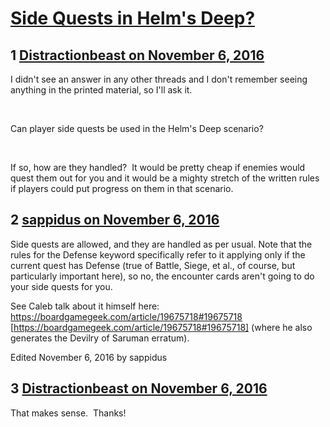 # [Side Quests in Helm&#039;s Deep?](https://community.fantasyflightgames.com/topic/234111-side-quests-in-helms-deep/)

## 1 [Distractionbeast on November 6, 2016](https://community.fantasyflightgames.com/topic/234111-side-quests-in-helms-deep/?do=findComment&comment=2490342)

I didn't see an answer in any other threads and I don't remember seeing anything in the printed material, so I'll ask it.

 

Can player side quests be used in the Helm's Deep scenario?

 

If so, how are they handled?  It would be pretty cheap if enemies would quest them out for you and it would be a mighty stretch of the written rules if players could put progress on them in that scenario.

## 2 [sappidus on November 6, 2016](https://community.fantasyflightgames.com/topic/234111-side-quests-in-helms-deep/?do=findComment&comment=2490356)

Side quests are allowed, and they are handled as per usual. Note that the rules for the Defense keyword specifically refer to it applying only if the current quest has Defense (true of Battle, Siege, et al., of course, but particularly important here), so no, the encounter cards aren't going to do your side quests for you.

See Caleb talk about it himself here: https://boardgamegeek.com/article/19675718#19675718 [https://boardgamegeek.com/article/19675718#19675718] (where he also generates the Devilry of Saruman erratum).

Edited November 6, 2016 by sappidus

## 3 [Distractionbeast on November 6, 2016](https://community.fantasyflightgames.com/topic/234111-side-quests-in-helms-deep/?do=findComment&comment=2490393)

That makes sense.  Thanks!

